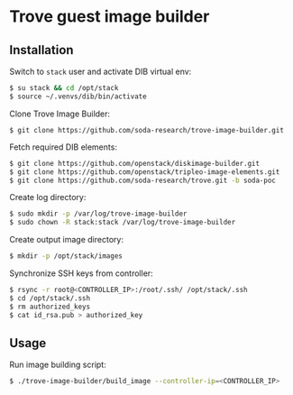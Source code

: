 # Trove guest image builder

## Installation

Switch to `stack` user and activate DIB virtual env:

```bash
$ su stack && cd /opt/stack
$ source ~/.venvs/dib/bin/activate
```

Clone Trove Image Builder:

```
$ git clone https://github.com/soda-research/trove-image-builder.git
```

Fetch required DIB elements:

```bash
$ git clone https://github.com/openstack/diskimage-builder.git
$ git clone https://github.com/openstack/tripleo-image-elements.git
$ git clone https://github.com/soda-research/trove.git -b soda-poc
```

Create log directory:

```bash
$ sudo mkdir -p /var/log/trove-image-builder
$ sudo chown -R stack:stack /var/log/trove-image-builder
```

Create output image directory:

```bash
$ mkdir -p /opt/stack/images
```

Synchronize SSH keys from controller:

```bash
$ rsync -r root@<CONTROLLER_IP>:/root/.ssh/ /opt/stack/.ssh
$ cd /opt/stack/.ssh
$ rm authorized_keys
$ cat id_rsa.pub > authorized_key
```

## Usage

Run image building script:

```bash
$ ./trove-image-builder/build_image --controller-ip=<CONTROLLER_IP>
```

